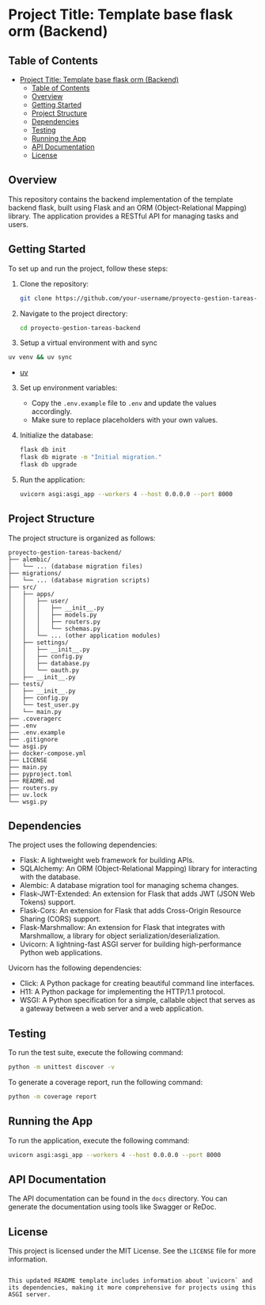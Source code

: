 
# Project Title: Template base flask orm (Backend)

## Table of Contents
- [Project Title: Template base flask orm (Backend)](#project-title-template-base-flask-orm-backend)
  - [Table of Contents](#table-of-contents)
  - [Overview](#overview)
  - [Getting Started](#getting-started)
  - [Project Structure](#project-structure)
  - [Dependencies](#dependencies)
  - [Testing](#testing)
  - [Running the App](#running-the-app)
  - [API Documentation](#api-documentation)
  - [License](#license)

## Overview
This repository contains the backend implementation of the template backend flask, built using Flask and an ORM (Object-Relational Mapping) library. The application provides a RESTful API for managing tasks and users.

## Getting Started
To set up and run the project, follow these steps:

1. Clone the repository:
   ```bash
   git clone https://github.com/your-username/proyecto-gestion-tareas-backend.git
   ```

2. Navigate to the project directory:
   ```bash
   cd proyecto-gestion-tareas-backend
   ```

3. Setup a virtual environment with and sync
  ``` bash
  uv venv && uv sync
  ```
  - [uv](https://docs.astral.sh/uv/#the-pip-interface)

3. Set up environment variables:
   - Copy the `.env.example` file to `.env` and update the values accordingly.
   - Make sure to replace placeholders with your own values.

4. Initialize the database:
   ```bash
   flask db init
   flask db migrate -m "Initial migration."
   flask db upgrade
   ```

5. Run the application:
   ```bash
   uvicorn asgi:asgi_app --workers 4 --host 0.0.0.0 --port 8000
   ```

## Project Structure
The project structure is organized as follows:

```
proyecto-gestion-tareas-backend/
├── alembic/
│   └── ... (database migration files)
├── migrations/
│   └── ... (database migration scripts)
├── src/
│   ├── apps/
│   │   ├── user/
│   │   │   ├── __init__.py
│   │   │   ├── models.py
│   │   │   ├── routers.py
│   │   │   └── schemas.py
│   │   └── ... (other application modules)
│   ├── settings/
│   │   ├── __init__.py
│   │   ├── config.py
│   │   ├── database.py
│   │   └── oauth.py
│   ├── __init__.py
├── tests/
│   ├── __init__.py
│   ├── config.py
│   └── test_user.py
│   └── main.py
├── .coveragerc
├── .env
├── .env.example
├── .gitignore
└── asgi.py
├── docker-compose.yml
├── LICENSE
├── main.py
├── pyproject.toml
├── README.md
├── routers.py
├── uv.lock
└── wsgi.py
```

## Dependencies
The project uses the following dependencies:

- Flask: A lightweight web framework for building APIs.
- SQLAlchemy: An ORM (Object-Relational Mapping) library for interacting with the database.
- Alembic: A database migration tool for managing schema changes.
- Flask-JWT-Extended: An extension for Flask that adds JWT (JSON Web Tokens) support.
- Flask-Cors: An extension for Flask that adds Cross-Origin Resource Sharing (CORS) support.
- Flask-Marshmallow: An extension for Flask that integrates with Marshmallow, a library for object serialization/deserialization.
- Uvicorn: A lightning-fast ASGI server for building high-performance Python web applications.

Uvicorn has the following dependencies:

- Click: A Python package for creating beautiful command line interfaces.
- H11: A Python package for implementing the HTTP/1.1 protocol.
- WSGI: A Python specification for a simple, callable object that serves as a gateway between a web server and a web application.

## Testing
To run the test suite, execute the following command:

```bash
python -m unittest discover -v
```

To generate a coverage report, run the following command:

```bash
python -m coverage report
```

## Running the App
To run the application, execute the following command:

```bash
uvicorn asgi:asgi_app --workers 4 --host 0.0.0.0 --port 8000
```

## API Documentation
The API documentation can be found in the `docs` directory. You can generate the documentation using tools like Swagger or ReDoc.

## License
This project is licensed under the MIT License. See the `LICENSE` file for more information.
```

This updated README template includes information about `uvicorn` and its dependencies, making it more comprehensive for projects using this ASGI server.